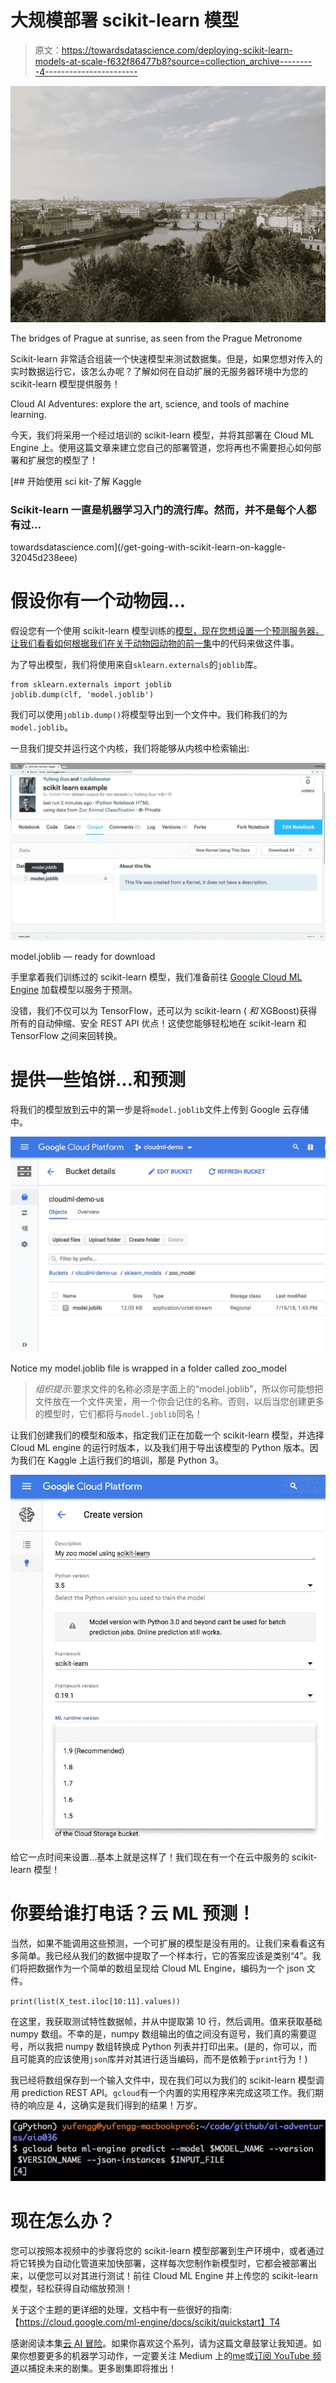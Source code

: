 # 大规模部署 scikit-learn 模型

> 原文：<https://towardsdatascience.com/deploying-scikit-learn-models-at-scale-f632f86477b8?source=collection_archive---------4----------------------->

![](img/4b133c5b4033f37766974422d23703f7.png)

The bridges of Prague at sunrise, as seen from the Prague Metronome

Scikit-learn 非常适合组装一个快速模型来测试数据集。但是，如果您想对传入的实时数据运行它，该怎么办呢？了解如何在自动扩展的无服务器环境中为您的 scikit-learn 模型提供服务！

Cloud AI Adventures: explore the art, science, and tools of machine learning.

今天，我们将采用一个经过培训的 scikit-learn 模型，并将其部署在 Cloud ML Engine 上。使用这篇文章来建立您自己的部署管道，您将再也不需要担心如何部署和扩展您的模型了！

[](/get-going-with-scikit-learn-on-kaggle-32045d238eee) [## 开始使用 sci kit-了解 Kaggle

### Scikit-learn 一直是机器学习入门的流行库。然而，并不是每个人都有过…

towardsdatascience.com](/get-going-with-scikit-learn-on-kaggle-32045d238eee) 

# 假设你有一个动物园…

假设您有一个使用 scikit-learn 模型训练的[模型，现在您想设置一个预测服务器。让我们看看如何根据我们在关于动物园动物的](https://www.kaggle.com/yufengg/scikit-learn-example)[前一集](/get-going-with-scikit-learn-on-kaggle-32045d238eee)中的代码来做这件事。

为了导出模型，我们将使用来自`sklearn.externals`的`joblib`库。

```
from sklearn.externals import joblib
joblib.dump(clf, 'model.joblib')
```

我们可以使用`joblib.dump()`将模型导出到一个文件中。我们称我们的为`model.joblib`。

一旦我们提交并运行这个内核，我们将能够从内核中检索输出:

![](img/1728c25711ad97a365447c6a5d241d2d.png)

model.joblib — ready for download

手里拿着我们训练过的 scikit-learn 模型，我们准备前往 [Google Cloud ML Engine](https://cloud.google.com/ml-engine/docs) 加载模型以服务于预测。

没错，我们不仅可以为 TensorFlow，还可以为 scikit-learn ( *和* XGBoost)获得所有的自动伸缩、安全 REST API 优点！这使您能够轻松地在 scikit-learn 和 TensorFlow 之间来回转换。

# 提供一些馅饼…和预测

将我们的模型放到云中的第一步是将`model.joblib`文件上传到 Google 云存储中。

![](img/c3b273dfe99a8cb8128a073baa19e925.png)

Notice my model.joblib file is wrapped in a folder called zoo_model

> *组织提示*:要求文件的名称必须是字面上的“model.joblib”，所以你可能想把文件放在一个文件夹里，用一个你会记住的名称。否则，以后当您创建更多的模型时，它们都将与`model.joblib`同名！

让我们创建我们的模型和版本，指定我们正在加载一个 scikit-learn 模型，并选择 Cloud ML engine 的运行时版本，以及我们用于导出该模型的 Python 版本。因为我们在 Kaggle 上运行我们的培训，那是 Python 3。

![](img/adaf33f1b91df9c6b8fa77fad9c921b5.png)

给它一点时间来设置…基本上就是这样了！我们现在有一个在云中服务的 scikit-learn 模型！

# 你要给谁打电话？云 ML 预测！

当然，如果不能调用这些预测，一个可扩展的模型是没有用的。让我们来看看这有多简单。我已经从我们的数据中提取了一个样本行，它的答案应该是类别“4”。我们将把数据作为一个简单的数组呈现给 Cloud ML Engine，编码为一个 json 文件。

`print(list(X_test.iloc[10:11].values))`

在这里，我获取测试特性数据帧，并从中提取第 10 行，然后调用。值来获取基础 numpy 数组。不幸的是，numpy 数组输出的值之间没有逗号，我们真的需要逗号，所以我把 numpy 数组转换成 Python 列表并打印出来。(是的，你可以，而且可能真的应该使用`json`库并对其进行适当编码，而不是依赖于`print`行为！)

我已经将数组保存到一个输入文件中，现在我们可以为我们的 scikit-learn 模型调用 prediction REST API。`gcloud`有一个内置的实用程序来完成这项工作。我们期待的响应是 4，这确实是我们得到的结果！万岁。

![](img/79928dcd0a81431ae8afc17e7b919cfd.png)

# 现在怎么办？

您可以按照本视频中的步骤将您的 scikit-learn 模型部署到生产环境中，或者通过将它转换为自动化管道来加快部署，这样每次您制作新模型时，它都会被部署出来，以便您可以对其进行测试！前往 Cloud ML Engine 并上传您的 scikit-learn 模型，轻松获得自动缩放预测！

关于这个主题的更详细的处理，文档中有一些很好的指南:【https://cloud.google.com/ml-engine/docs/scikit/quickstart】T4

感谢阅读本集[云 AI 冒险](http://yt.be/AIAdventures)。如果你喜欢这个系列，请为这篇文章鼓掌让我知道。如果你想要更多的机器学习动作，一定要关注 Medium 上的[me](https://medium.com/@yufengg)或[订阅 YouTube 频道](http://yt.be/AIAdventures)以捕捉未来的剧集。更多剧集即将推出！